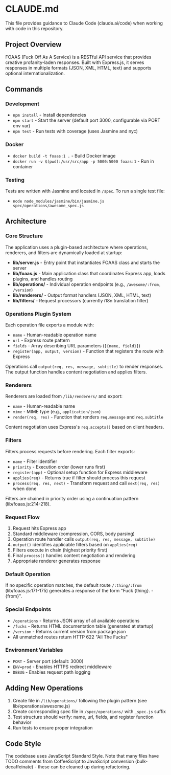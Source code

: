 # CLAUDE.md

This file provides guidance to Claude Code (claude.ai/code) when working with code in this repository.

## Project Overview

FOAAS (Fuck Off As A Service) is a RESTful API service that provides creative profanity-laden responses. Built with Express.js, it serves responses in multiple formats (JSON, XML, HTML, text) and supports optional internationalization.

## Commands

### Development
- `npm install` - Install dependencies
- `npm start` - Start the server (default port 3000, configurable via PORT env var)
- `npm test` - Run tests with coverage (uses Jasmine and nyc)

### Docker
- `docker build -t foaas:1 .` - Build Docker image
- `docker run -v $(pwd):/usr/src/app -p 5000:5000 foaas:1` - Run in container

### Testing
Tests are written with Jasmine and located in `/spec`. To run a single test file:
- `node node_modules/jasmine/bin/jasmine.js spec/operations/awesome_spec.js`

## Architecture

### Core Structure

The application uses a plugin-based architecture where operations, renderers, and filters are dynamically loaded at startup:

- **lib/server.js** - Entry point that instantiates FOAAS class and starts the server
- **lib/foaas.js** - Main application class that coordinates Express app, loads plugins, and handles routing
- **lib/operations/** - Individual operation endpoints (e.g., `/awesome/:from`, `/version`)
- **lib/renderers/** - Output format handlers (JSON, XML, HTML, text)
- **lib/filters/** - Request processors (currently i18n translation filter)

### Operations Plugin System

Each operation file exports a module with:
- `name` - Human-readable operation name
- `url` - Express route pattern
- `fields` - Array describing URL parameters (`[{name, field}]`)
- `register(app, output, version)` - Function that registers the route with Express

Operations call `output(req, res, message, subtitle)` to render responses. The output function handles content negotiation and applies filters.

### Renderers

Renderers are loaded from `/lib/renderers/` and export:
- `name` - Human-readable name
- `mime` - MIME type (e.g., `application/json`)
- `render(req, res)` - Function that renders `req.message` and `req.subtitle`

Content negotiation uses Express's `req.accepts()` based on client headers.

### Filters

Filters process requests before rendering. Each filter exports:
- `name` - Filter identifier
- `priority` - Execution order (lower runs first)
- `register(app)` - Optional setup function for Express middleware
- `applies(req)` - Returns true if filter should process this request
- `process(req, res, next)` - Transform request and call `next(req, res)` when done

Filters are chained in priority order using a continuation pattern (lib/foaas.js:214-218).

### Request Flow

1. Request hits Express app
2. Standard middleware (compression, CORS, body parsing)
3. Operation route handler calls `output(req, res, message, subtitle)`
4. `output()` identifies applicable filters based on `applies(req)`
5. Filters execute in chain (highest priority first)
6. Final `process()` handles content negotiation and rendering
7. Appropriate renderer generates response

### Default Operation

If no specific operation matches, the default route `/:thing/:from` (lib/foaas.js:171-175) generates a response of the form "Fuck {thing}. - {from}".

### Special Endpoints

- `/operations` - Returns JSON array of all available operations
- `/fucks` - Returns HTML documentation table (generated at startup)
- `/version` - Returns current version from package.json
- All unmatched routes return HTTP 622 "All The Fucks"

### Environment Variables

- `PORT` - Server port (default: 3000)
- `ENV=prod` - Enables HTTPS redirect middleware
- `DEBUG` - Enables request path logging

## Adding New Operations

1. Create file in `/lib/operations/` following the plugin pattern (see lib/operations/awesome.js)
2. Create corresponding spec file in `/spec/operations/` with `_spec.js` suffix
3. Test structure should verify: name, url, fields, and register function behavior
4. Run tests to ensure proper integration

## Code Style

The codebase uses JavaScript Standard Style. Note that many files have TODO comments from CoffeeScript to JavaScript conversion (bulk-decaffeinate) - these can be cleaned up during refactoring.
